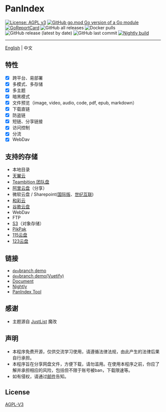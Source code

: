 # PanIndex
[![License: AGPL v3](https://img.shields.io/badge/License-AGPL_v3-blue.svg)](https://www.gnu.org/licenses/agpl-3.0)
[![GitHub go.mod Go version of a Go module](https://img.shields.io/github/go-mod/go-version/px-org/PanIndex.svg)](https://github.com/px-org/PanIndex)
[![GoReportCard](https://goreportcard.com/badge/github.com/px-org/PanIndex)](https://goreportcard.com/report/github.com/px-org/PanIndex)
![GitHub all releases](https://img.shields.io/github/downloads/px-org/PanIndex/total)
![Docker pulls](https://img.shields.io/docker/pulls/iicm/pan-index?color=%2348BB78&logo=docker&label=pulls)
![GitHub release (latest by date)](https://img.shields.io/github/v/release/px-org/PanIndex)
![GitHub last commit](https://img.shields.io/github/last-commit/px-org/PanIndex)
[![Nightly build](https://github.com/px-org/PanIndex/actions/workflows/nightly-build.yml/badge.svg)](https://github.com/px-org/PanIndex/actions/workflows/nightly-build.yml)

---
[English](https://github.com/px-org/PanIndex/blob/dev/README.md) | 中文

## 特性
- [x] 跨平台、易部署
- [x] 多模式、多存储
- [x] 多主题
- [x] 暗黑模式
- [x] 文件预览（image, video, audio, code, pdf, epub, markdown）
- [x] 下载直链
- [x] 防盗链
- [x] 短链、分享链接
- [x] 访问控制
- [x] 分流
- [x] WebDav

## 支持的存储
- 本地目录
- [天翼云](https://cloud.189.cn/)
- [Teambition 团队盘](https://www.teambition.com/)
- [阿里云盘](https://www.aliyundrive.com/)（分享）
- 微软云盘 / Sharepoint([国际版](https://www.office.com/)、[世纪互联](https://portal.partner.microsoftonline.cn/))
- [和彩云](https://yun.139.com/)
- [谷歌云盘](https://drive.google.com/)
- WebDav
- FTP
- [S3](https://aws.amazon.com/s3/)（对象存储）
- [PikPak](https://mypikpak.com "https://mypikpak.com")
- [115云盘](https://115.com/ "https://115.com/")
- [123云盘](https://www.123pan.com/ "https://www.123pan.com/")

## 链接
- [`dev`branch demo](https://t1.noki.icu "https://t1.noki.icu")
- [`dev`branch demo(Vuetify)](https://t2.noki.icu "https://t2.noki.icu")
- [Document](https://docs.noki.icu)
- [Nightly](https://nightly.link/px-org/PanIndex/workflows/nightly-build/dev)
- [PanIndex Tool](https://pt.noki.icu/)

## 感谢
- 主题源自 [JustList](https://github.com/txperl/JustList) 魔改

## 声明
- 本程序免费开源，仅供交流学习使用，请遵循法律法规，由此产生的法律后果自行承担。
- 本程序旨在分享网盘文件，方便下载，请勿滥用。在使用本程序之前，你应了解并承担相应的风险，包括但不限于账号被ban，下载限速等。
- 如有侵权，请通过[邮件](mailto:ponbous@gmail.com)告知。

## License
[AGPL-V3](https://github.com/px-org/PanIndex/blob/dev/LICENSE)
